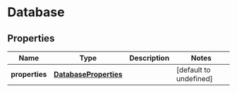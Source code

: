 # Database

## Properties
| Name | Type | Description | Notes |
| ------------ | ------------- | ------------- | ------------- |
| **properties** | [**DatabaseProperties**](DatabaseProperties.md) |  | [default to undefined] |


